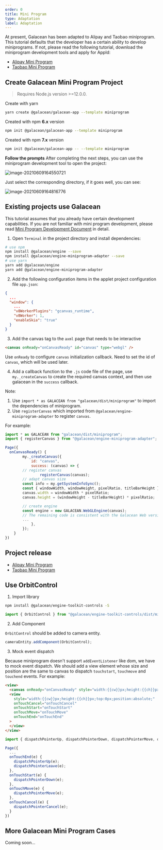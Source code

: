 ```yaml
---
order: 0
title: Mini Program
type: Adaptation
label: Adaptation
---
```


At present, Galacean has been adapted to Alipay and Taobao miniprogram. This tutorial defaults that the developer has a certain ability to develop miniprograms. If not, please read the following tutorial, download the miniprogram development tools and apply for AppId:

- [Alipay Mini Program](https://opendocs.alipay.com/mini/developer)
- [Taobao Mini Program](https://miniapp.open.taobao.com/docV3.htm?docId=119114&docType=1&tag=dev)

## Create Galacean Mini Program Project

> Requires Node.js version >=12.0.0.

Create with yarn

```bash
yarn create @galacean/galacean-app --template miniprogram
```

Created with npm **6.x** version

```bash
npm init @galacean/galacean-app --template miniprogram
```

Created with npm **7.x** version

```bash
npm init @galacean/galacean-app -- --template miniprogram
```

**Follow the prompts** After completing the next steps, you can use the miniprogram development tool to open the project:

![image-20210609164550721](https://gw.alipayobjects.com/zos/OasisHub/3e2df40f-6ccd-4442-85f8-69233d04b3b5/image-20210609164550721.png)

Just select the corresponding directory, if it goes well, you can see:

![image-20210609164816776](https://gw.alipayobjects.com/zos/OasisHub/04386e9c-b882-41f7-8aa6-a1bf990d578b/image-20210609164816776.png)

## Existing projects use Galacean

This tutorial assumes that you already have certain development capabilities. If you are not familiar with mini program development, please read [Mini Program Development Document](https://opendocs.alipay.com/mini/developer) in detail.

1. Open `Terminal` in the project directory and install dependencies:

```bash
# use npm
npm install @galacean/engine --save
npm install @galacean/engine-miniprogram-adapter --save
# use yarn
yarn add @galacean/engine
yarn add @galacean/engine-miniprogram-adapter
```

2. Add the following configuration items in the applet project configuration file `app.json`:

```json
{
  ...
  "window": {
    ...
    "v8WorkerPlugins": "gcanvas_runtime",
    "v8Worker": 1,
    "enableSkia": "true"
  }
}
```

3. Add the canvas tag to the `axml` page that needs to be interactive

```html
<canvas onReady="onCanvasReady" id="canvas" type="webgl" />
```

Use `onReady` to configure `canvas` initialization callback. Need to set the id of `canvas`, which will be used later.

4. Add a callback function to the `.js` code file of the page, use `my._createCanvas` to create the required canvas context, and then use galacean in the `success` callback.

Note:

1. Use `import * as GALACEAN from "galacean/dist/miniprogram"` to import the dependencies of miniprogram.
2. Use `registerCanvas` which imported from `@galacean/engine-miniprogram-adapter` to register `canvas`.

For example:

```js
import * as GALACEAN from "galacean/dist/miniprogram";
import { registerCanvas } from "@galacean/engine-miniprogram-adapter";

Page({
  onCanvasReady() {
		my._createCanvas({
			id: "canvas",
			success: (canvas) => {
        // register canvas
				registerCanvas(canvas);
        // adapt canvas size
        const info = my.getSystemInfoSync();
        const { windowWidth, windowHeight, pixelRatio, titleBarHeight } = info;
        canvas.width = windowWidth * pixelRatio;
        canvas.height = (windowHeight - titleBarHeight) * pixelRatio;

        // create engine
        const engine = new GALACEAN.WebGLEngine(canvas);
        // The remaining code is consistent with the Galacean Web version
        ...
			},
		});
	}
})
```

## Project release

- [Alipay Mini Program](https://opendocs.alipay.com/mini/introduce/release)
- [Taobao Mini Program](https://developer.alibaba.com/docs/doc.htm?spm=a219a.7629140.0.0.258775fexQgSFj&treeId=635&articleId=117321&docType=1)

## Use OrbitControl

1. Import library

```bash
npm install @galacean/engine-toolkit-controls -S
```

```typescript
import { OrbitControl } from "@galacean/engine-toolkit-controls/dist/miniprogram";
```

2. Add Component

`OrbitControl` should be added to camera entity.

```typescript
cameraEntity.addComponent(OrbitControl);
```

3. Mock event dispatch

Because miniprogram doesn't support `addEventListener` like dom, we have to mock event dispatch. We should add a view element whose size and position are the same to canvas to dispatch `touchstart`, `touchmove` and `touchend` events. For example:

```html
<view>
  <canvas onReady="onCanvasReady" style="width:{{cw}}px;height:{{ch}}px" type="webgl"> </canvas>
  <view
    style="width:{{cw}}px;height:{{ch}}px;top:0px;position:absolute;"
    onTouchCancel="onTouchCancel"
    onTouchStart="onTouchStart"
    onTouchMove="onTouchMove"
    onTouchEnd="onTouchEnd"
  >
  </view>
</view>
```

```typescript
import { dispatchPointerUp, dispatchPointerDown, dispatchPointerMove, dispatchPointerLeave, dispatchPointerCancel } from "@galacean/engine-miniprogram-adapter";

Page({
  ...
  onTouchEnd(e) {
    dispatchPointerUp(e);
    dispatchPointerLeave(e);
  },
  onTouchStart(e) {
    dispatchPointerDown(e);
  },
  onTouchMove(e) {
    dispatchPointerMove(e);
  },
  onTouchCancel(e) {
    dispatchPointerCancel(e);
  }
})
```

## More Galacean Mini Program Cases

Coming soon...
